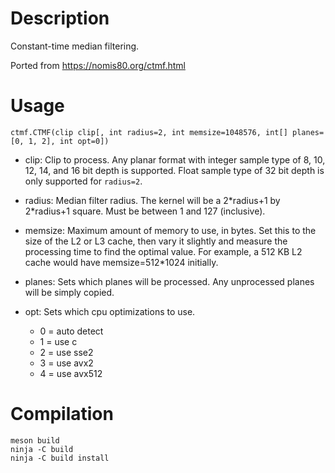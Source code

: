 Description
================

Constant-time median filtering.

Ported from https://nomis80.org/ctmf.html


Usage
=====

    ctmf.CTMF(clip clip[, int radius=2, int memsize=1048576, int[] planes=[0, 1, 2], int opt=0])

* clip: Clip to process. Any planar format with integer sample type of 8, 10, 12, 14, and 16 bit depth is supported. Float sample type of 32 bit depth is only supported for `radius=2`.

* radius: Median filter radius. The kernel will be a 2\*radius+1 by 2\*radius+1 square. Must be between 1 and 127 (inclusive).

* memsize: Maximum amount of memory to use, in bytes. Set this to the size of the L2 or L3 cache, then vary it slightly and measure the processing time to find the optimal value. For example, a 512 KB L2 cache would have memsize=512*1024 initially.

* planes: Sets which planes will be processed. Any unprocessed planes will be simply copied.

* opt: Sets which cpu optimizations to use.
  * 0 = auto detect
  * 1 = use c
  * 2 = use sse2
  * 3 = use avx2
  * 4 = use avx512


Compilation
===========

```
meson build
ninja -C build
ninja -C build install
```
